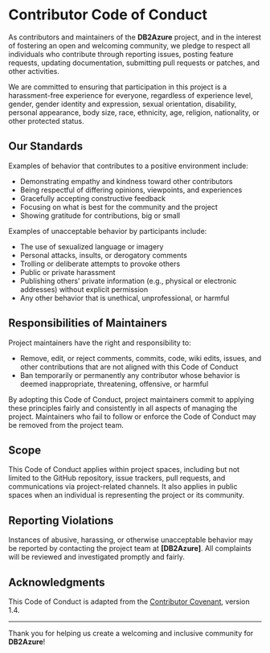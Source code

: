 # Contributor Code of Conduct

As contributors and maintainers of the **DB2Azure** project, and in the interest of fostering an open and welcoming community, we pledge to respect all individuals who contribute through reporting issues, posting feature requests, updating documentation, submitting pull requests or patches, and other activities.

We are committed to ensuring that participation in this project is a harassment-free experience for everyone, regardless of experience level, gender, gender identity and expression, sexual orientation, disability, personal appearance, body size, race, ethnicity, age, religion, nationality, or other protected status.

## Our Standards

Examples of behavior that contributes to a positive environment include:
- Demonstrating empathy and kindness toward other contributors
- Being respectful of differing opinions, viewpoints, and experiences
- Gracefully accepting constructive feedback
- Focusing on what is best for the community and the project
- Showing gratitude for contributions, big or small

Examples of unacceptable behavior by participants include:
- The use of sexualized language or imagery
- Personal attacks, insults, or derogatory comments
- Trolling or deliberate attempts to provoke others
- Public or private harassment
- Publishing others' private information (e.g., physical or electronic addresses) without explicit permission
- Any other behavior that is unethical, unprofessional, or harmful

## Responsibilities of Maintainers

Project maintainers have the right and responsibility to:
- Remove, edit, or reject comments, commits, code, wiki edits, issues, and other contributions that are not aligned with this Code of Conduct
- Ban temporarily or permanently any contributor whose behavior is deemed inappropriate, threatening, offensive, or harmful

By adopting this Code of Conduct, project maintainers commit to applying these principles fairly and consistently in all aspects of managing the project. Maintainers who fail to follow or enforce the Code of Conduct may be removed from the project team.

## Scope

This Code of Conduct applies within project spaces, including but not limited to the GitHub repository, issue trackers, pull requests, and communications via project-related channels. It also applies in public spaces when an individual is representing the project or its community.

## Reporting Violations

Instances of abusive, harassing, or otherwise unacceptable behavior may be reported by contacting the project team at **[DB2Azure]**. All complaints will be reviewed and investigated promptly and fairly.

## Acknowledgments

This Code of Conduct is adapted from the [Contributor Covenant](https://www.contributor-covenant.org/), version 1.4.

---

Thank you for helping us create a welcoming and inclusive community for **DB2Azure**!